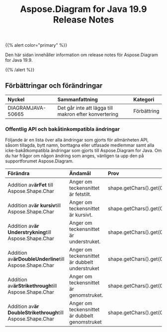 ﻿---
title: Aspose.Diagram for Java 19.9 Release Notes
type: docs
weight: 40
url: /sv/java/aspose-diagram-for-java-19-9-release-notes/
---
{{% alert color="primary" %}} 

Den här sidan innehåller information om release notes för Aspose.Diagram for Java 19.9.

{{% /alert %}} 
## **Förbättringar och förändringar**

|**Nyckel**|**Sammanfattning**|**Kategori**|
|:- |:- |:- |
|DIAGRAMJAVA-50665|Det går inte att lägga till makron efter konvertering|Förbättring|
### **Offentlig API och bakåtinkompatibla ändringar**
Följande är en lista över alla ändringar som gjorts för allmänheten API, såsom tillagda, bytt namn, borttagna eller utfasade medlemmar samt alla icke-bakåtkompatibla ändringar som gjorts till Aspose.Diagram for Java. Om du har frågor om någon ändring som anges, vänligen ta upp den på supportforumet Aspose.Diagram.

|**Förändra**|**Ändamål**|**Prov**|
|:- |:- |:- |
| Addition av**ärFet** till Aspose.Shape.Char|Anger om teckensnittet är fetstilt.|shape.getChars().get(0).isBold()|
|Addition av**är kursiv**till Aspose.Shape.Char|Anger om teckensnittet är kursivt.|shape.getChars().get(0).isItalic()|
|Addition av**är Understrykning**till Aspose.Shape.Char|Anger om teckensnittet är understruket.|shape.getChars().get(0).isUnderline()|
|Addition av**ärDoubleUnderline**till Aspose.Shape.Char|Anger om teckensnittet är dubbelt understruket|shape.getChars().get(0).isDoubleUnderline()|
|Addition av**ärStrikethrough**till Aspose.Shape.Char|Anger om teckensnittet är genomstruket.|shape.getChars().get(0).isStrikethrough ()|
|Addition av**är DoubleStrikethrough**till Aspose.Shape.Char|Anger om teckensnittet är dubbelt genomstruket|shape.getChars().get(0).isDoubleStrikethrough()|


